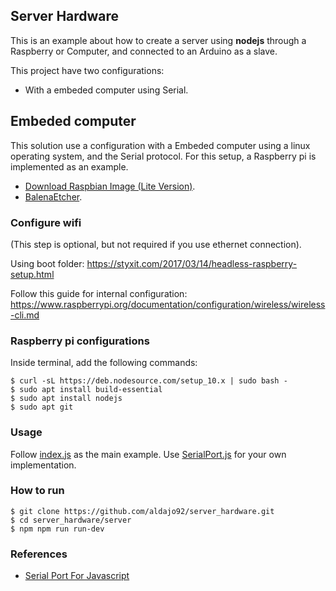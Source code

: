 ## Server Hardware

This is an example about how to create a server using **nodejs** through a Raspberry or Computer, and connected to an Arduino as a slave.

This project have two configurations:

- With a embeded computer using Serial.

## Embeded computer ##
This solution use a configuration with a Embeded computer using a linux operating system, and the Serial protocol. For this setup, a Raspberry pi is implemented as an example.

- [Download Raspbian Image (Lite Version)](https://www.raspberrypi.org/downloads/raspbian/).
- [BalenaEtcher](https://www.balena.io/).


### Configure wifi ###
(This step is optional, but not required if you use ethernet connection).

Using boot folder:
https://styxit.com/2017/03/14/headless-raspberry-setup.html

Follow this guide for internal configuration:
https://www.raspberrypi.org/documentation/configuration/wireless/wireless-cli.md

### Raspberry pi configurations ###
Inside terminal, add the following commands:
```
$ curl -sL https://deb.nodesource.com/setup_10.x | sudo bash -
$ sudo apt install build-essential
$ sudo apt install nodejs
$ sudo apt git
```

### Usage ###
Follow [index.js](server/index.js) as the main example. Use [SerialPort.js](server/SerialPort.js) for your own implementation.

### How to run ###
```
$ git clone https://github.com/aldajo92/server_hardware.git
$ cd server_hardware/server
$ npm npm run run-dev
```

### References ###
- [Serial Port For Javascript](https://serialport.io/docs/guide-about)